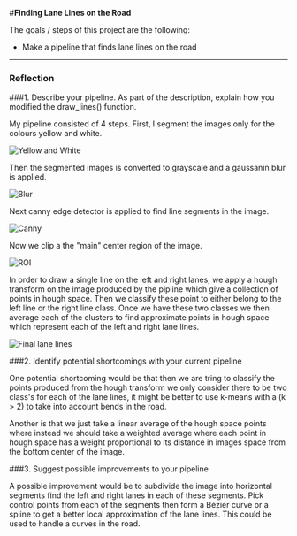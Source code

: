 #**Finding Lane Lines on the Road** 


The goals / steps of this project are the following:
* Make a pipeline that finds lane lines on the road


[//]: # (Image References)

[image1]: ./writeupImages/index1.png "Yellow and White"
[image2]: ./writeupImages/index2.png "Grayscale"
[image3]: ./writeupImages/index3.png "Blur"
[image4]: ./writeupImages/index4.png "Canny"
[image5]: ./writeupImages/index5.png "ROI"
[image6]: ./writeupImages/index6.png "Final lane lines"
---

### Reflection

###1. Describe your pipeline. As part of the description, explain how you modified the draw_lines() function.

My pipeline consisted of 4 steps. First, I segment the images only for the colours yellow and white. 

![][image1]

Then the segmented images is converted to grayscale and a gaussanin blur is applied.


![][image3]

Next canny edge detector is applied to find line segments in the image. 

![][image4]

Now we clip a the "main" center region of the image.

![][image5]

In order to draw a single line on the left and right lanes, we apply a hough transform on the image produced by the pipline which give a collection of points in hough space. Then we classify these point to either belong to the left line or the right line class. Once we have these two classes we then average each of the clusters to find approximate points in hough space which represent each of the left and right lane lines.

![][image6]



###2. Identify potential shortcomings with your current pipeline

One potential shortcoming would be that then we are tring to classify the points produced from the hough transform we only consider there to be two class's for each of the lane lines, it might be better to use k-means with a (k > 2) to take into account bends in the road.

Another is that we just take a linear average of the hough space points where instead we should take a weighted average where each point in hough space has a weight proportional to its distance in images space from the bottom center of the image.

###3. Suggest possible improvements to your pipeline

A possible improvement would be to subdivide the image into horizontal segments find the left and right lanes in each of these segments. Pick control points from each of the segments then form a Bézier curve or a spline to get a better local approximation of the lane lines. This could be used to handle a curves in the road.
